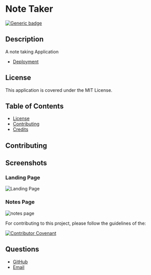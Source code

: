 # Note Taker

[![Generic badge](https://img.shields.io/badge/License-MIT-yellowgreen.svg)](https://shields.io/)

## Description

A note taking Application

- [Deployment](https://whispering-harbor-85151.herokuapp.com/)

## License

This application is covered under the MIT License.

## Table of Contents

- [License](#license)
- [Contributing](#contributing)
- [Credits](#credits)

## Contributing

## Screenshots

### Landing Page

![Landing Page](https://user-images.githubusercontent.com/88356270/140774974-8ca42be7-b5e1-4610-9448-ece012877a09.png)

### Notes Page

![notes page](https://user-images.githubusercontent.com/88356270/140775311-2e2bca47-01b8-4026-9fdb-df2c1bb0ba17.png)

For contributing to this project, please follow the guidelines of the:

[![Contributor Covenant](https://img.shields.io/badge/Contributor%20Covenant-2.1-4baaaa.svg)](https://www.contributor-covenant.org/version/2/1/code_of_conduct/)

## Questions

- [GitHub](https://github.com/beamchristian 'GitHub')
- [Email](mailto:beamchristian@yahoo.com 'Email')
